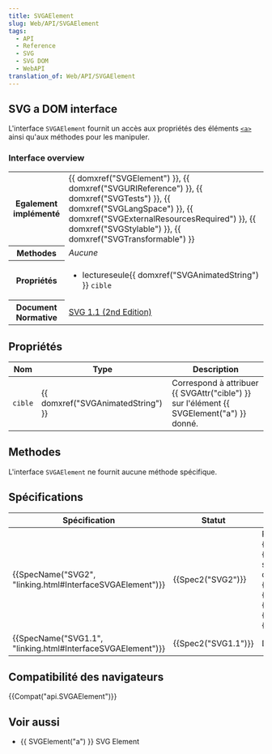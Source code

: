 ```yaml
---
title: SVGAElement
slug: Web/API/SVGAElement
tags:
  - API
  - Reference
  - SVG
  - SVG DOM
  - WebAPI
translation_of: Web/API/SVGAElement
---
```

## SVG a DOM interface

L'interface `SVGAElement` fournit un accès aux propriétés des éléments [`<a>`](/fr/docs/Web/SVG/Element/a) ainsi qu'aux méthodes pour les manipuler.

### Interface overview

<table class="standard-table">
  <tbody>
    <tr>
      <th scope="row">Egalement implémenté</th>
      <td>
        {{ domxref("SVGElement") }},
        {{ domxref("SVGURIReference") }},
        {{ domxref("SVGTests") }},
        {{ domxref("SVGLangSpace") }},
        {{ domxref("SVGExternalResourcesRequired") }},
        {{ domxref("SVGStylable") }},
        {{ domxref("SVGTransformable") }}
      </td>
    </tr>
    <tr>
      <th scope="row">Methodes</th>
      <td><em>Aucune</em></td>
    </tr>
    <tr>
      <th scope="row">Propriétés</th>
      <td>
        <ul>
          <li>
            lectureseule{{ domxref("SVGAnimatedString") }}
            <code>cible</code>
          </li>
        </ul>
      </td>
    </tr>
    <tr>
      <th scope="row">Document Normative</th>
      <td>
        <a href="http://www.w3.org/TR/SVG11/linking.html#InterfaceSVGAElement"
          >SVG 1.1 (2nd Edition)</a
        >
      </td>
    </tr>
  </tbody>
</table>

## Propriétés

| Nom     | Type                                         | Description                                                                                           |
| ------- | -------------------------------------------- | ----------------------------------------------------------------------------------------------------- |
| `cible` | {{ domxref("SVGAnimatedString") }} | Correspond à attribuer {{ SVGAttr("cible") }} sur l'élément {{ SVGElement("a") }} donné. |

## Methodes

L'interface `SVGAElement` ne fournit aucune méthode spécifique.

## Spécifications

| Spécification                                                                    | Statut                   | Commentaire                                                                                                                                                                                                                                                                                                                                                                                                                                    |
| -------------------------------------------------------------------------------- | ------------------------ | ---------------------------------------------------------------------------------------------------------------------------------------------------------------------------------------------------------------------------------------------------------------------------------------------------------------------------------------------------------------------------------------------------------------------------------------------- |
| {{SpecName("SVG2", "linking.html#InterfaceSVGAElement")}}     | {{Spec2("SVG2")}} | Remplacement de l'héritage de {{domxref("SVGElement")}} par {{domxref("SVGGraphicsElement")}} et suppression des implémentations d'interface de {{domxref("SVGTests")}}, {{domxref("SVGLangSpace")}}, {{domxref("SVGExternalResourcesRequired")}}, {{domxref("SVGStylable")}}, et {{domxref("SVGTransformable")}} par {{domxref("HTMLHyperlinkElementUtils")}} |
| {{SpecName("SVG1.1", "linking.html#InterfaceSVGAElement")}} | {{Spec2("SVG1.1")}} | Définition initiale                                                                                                                                                                                                                                                                                                                                                                                                                            |

## Compatibilité des navigateurs

{{Compat("api.SVGAElement")}}

## Voir aussi

- {{ SVGElement("a") }} SVG Element
